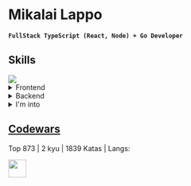 # Mikalai Lappo 

**`FullStack TypeScript (React, Node) + Go Developer`**

## Skills
<img src="https://skillicons.dev/icons?i=ts,go" />
<details>
  <summary>Frontend</summary>
  
  - React, Next.js, Redux-toolkit, Zustand, Apollo, @tanstack/react-query
  - MantineUI, NextUI, TailwindCSS, SCSS, CSS Modules, Figma
  - unified.js (mdast, hast, rehype, etc.)
</details>

<details>
  <summary>Backend</summary>
  
  - TypeScript: Express, Koa, Nest, Inversify (DI), Jest, Prisma
  - Go: gorilla (mux/ws), wire (DI), sqlc
  - DB: PostgreSQL, MongoDB, Redis
  - Linux, Nginx, Git(lab|hub) CI, Docker
</details>

<details>
  <summary>I'm into</summary>

  - Static strong type systems
  - FP, class-free OOP, compositional, and multiparadigm approaches
  - Solana, web3.js, Solidity
  - Rust, Zig, <a href="https://github.com/grol-io" target="_blank"> Grol </a>
</details>


## <a href="https://codewars.com/users/MikalaiLappo" target="_blank">Codewars</a>
Top 873 | 2 kyu | 1839 Katas | Langs:

<img height="36" src="https://skillicons.dev/icons?i=javascript,haskell,python,postgres" />
